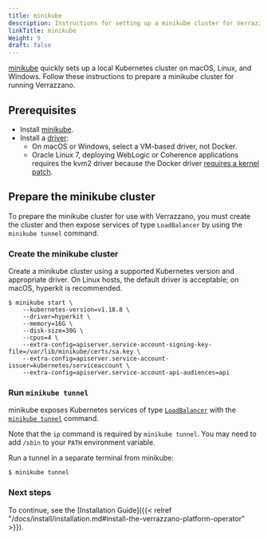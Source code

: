 ```yaml
---
title: minikube
description: Instructions for setting up a minikube cluster for Verrazzano
linkTitle: minikube
Weight: 9
draft: false
---
```


[minikube](https://minikube.sigs.k8s.io/docs/) quickly sets up a local Kubernetes cluster on macOS, Linux, and Windows. Follow
these instructions to prepare a minikube cluster for running Verrazzano.

## Prerequisites

- Install [minikube](https://minikube.sigs.k8s.io/docs/start/).
- Install a [driver](https://minikube.sigs.k8s.io/docs/drivers/):
  - On macOS or Windows, select a VM-based driver, not Docker.
  - Oracle Linux 7, deploying WebLogic or Coherence applications requires the kvm2 driver because the Docker driver [requires a kernel patch](https://github.com/kubernetes/kubernetes/issues/72878).


## Prepare the minikube cluster

To prepare the minikube cluster for use with Verrazzano, you must create the cluster and then expose services
of type `LoadBalancer` by using the `minikube tunnel` command.

### Create the minikube cluster

Create a minikube cluster using a supported Kubernetes version and appropriate driver.  On Linux hosts, the default
driver is acceptable; on macOS, hyperkit is recommended.

```shell
$ minikube start \
    --kubernetes-version=v1.18.8 \
    --driver=hyperkit \
    --memory=16G \
    --disk-size=30G \
    --cpus=4 \
    --extra-config=apiserver.service-account-signing-key-file=/var/lib/minikube/certs/sa.key \
    --extra-config=apiserver.service-account-issuer=kubernetes/serviceaccount \
    --extra-config=apiserver.service-account-api-audiences=api
```

### Run `minikube tunnel`

minikube exposes Kubernetes services of type [`LoadBalancer`](https://kubernetes.io/docs/tasks/access-application-cluster/create-external-load-balancer/) with the
[`minikube tunnel`](https://minikube.sigs.k8s.io/docs/commands/tunnel/) command.  

Note that the `ip` command is required by `minikube tunnel`.  You may need to add `/sbin` to your `PATH` environment variable.  

Run a tunnel in a separate terminal from minikube:

```shell
$ minikube tunnel
```
### Next steps

To continue, see the [Installation Guide]({{< relref "/docs/install/installation.md#install-the-verrazzano-platform-operator" >}}).
